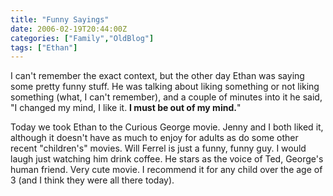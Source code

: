 ```yaml
---
title: "Funny Sayings"
date: 2006-02-19T20:44:00Z
categories: ["Family","OldBlog"]
tags: ["Ethan"]
---
```


I can't remember the exact context, but the other day Ethan was saying some pretty funny stuff.  He was talking about liking something or not liking something (what, I can't remember), and a couple of minutes into it he said, "I changed my mind, I like it.  **I must be out of my mind.**"

Today we took Ethan to the Curious George movie.  Jenny and I both liked it, although it doesn't have as much to enjoy for adults as do some other recent "children's" movies.  Will Ferrel is just a funny, funny guy.  I would laugh just watching him drink coffee.  He stars as the voice of Ted, George's human friend.  Very cute movie.  I recommend it for any child over the age of 3 (and I think they were all there today).
